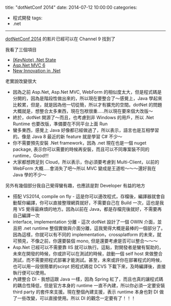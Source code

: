 title: "dotNetConf 2014"
date: 2014-07-12 10:00:00
categories:
- 程式開發
tags:
- .net
---

[dotNetConf 2014](http://blogs.msdn.com/b/dotnet/archive/2014/07/02/dotnetconf-2014-wrapup.aspx) 的影片已經可以在 Channel 9 找到了  

我看了三個項目  

- [(KeyNote) .Net State](http://channel9.msdn.com/Events/dotnetConf/2014/The-State-of-NET)
- [Asp.Net MVC 6](http://channel9.msdn.com/Events/dotnetConf/2014/MVC-6)
- [New Innovation in .Net](http://channel9.msdn.com/Events/dotnetConf/2014/New-Innovations-in-NET-Runtime)

老實說改變很大  

<!--more-->

- 因為之前 Asp.Net, Asp.Net MVC, WebForm 的相似度太大，但是程式碼是分開的，因為是階段性做出來的，所以現在要整合了～感覺上，Java 學起來比較累，但是，就是因為他一切從簡，所以才有擴充的空間。dotNet 的問題大概就是，想整合太多東西，現在包袱很重.....所以現在要來個大改版～
- 終於，dotNet 開源了～而且，也考慮到非 Windows 的用戶，所以 .Net Runtime 也要改版，準備要在不同平台上面 Run
- 蠻多東西，感覺上 Java 好像都已經做過了，所以表示，語言也是互相學習的。像是 Java 8 最近的新 feature 就是學習 C# 不少～
- 你不需要預先安裝 .Net framework，因為 .net 現在也是一個 nuget package, 表示你可以需要的時候再安裝，而且可以不同專案裝不同的 runtime，Good!!!
- 大家都想跨足到 Cloud，所以表示，你必須要考慮到 Multi-Client，以前的 WebForm 大概.....會消失了吧～所以 MVC 變成是王道啦～～～還好我在 Java 學的不少～

另外有幾個部分我自己覺得蠻有趣，也應該是對 Developer 有益的地方  

- 搭配 VS2014, compile on fly - 這是你可以邊改程式，存檔後，編譯器就會自動幫你編譯，你可以直接整理網頁就好，不需要自己在 Build 一次，這也是我用 VS 覺得最麻煩的地方。因為以前在 Java，都是存檔完後就好，不需要再自己編譯一次
- interface, implementation 分離 - 這次 dotNet 設計了一個 OWIN 介面，並且把 .net runtime 整個實做與介面分離，這我覺得大概是最棒的一個部分了。因為這樣，你就可以有不同的 implementation，crossplatform 的未來，就可預見，不像之前，你還要裝個 mono, 但是還要考慮是否可以整合～～～
- Asp.Net 已經可以不需要靠 IIS 就可以執行。這點，對開發者是蠻有幫助的，未來在開發的時候，你或許可以在測試的時候，啟動一個 self host 來做整合測試，而不需要把程式部署才能測試。甚至，未來或許你在部署程式的時候，也可以用一段很簡單的scirpt 把程式碼從 DCVS 下載下來，及時編譯後，直接執行便可以使用。
- 內建整合 DI - 我想這跟 Java 一樣，因為 Spring 紅了，而且也真的讓程式碼的耦合性降低，但是官方本身的 runtime 一直不內建，所以你必須一定要安裝 third party 的套件來支援。現在整個內建支援，表示 runtime 本身也對 DI 做了一些改變，可以直接使用。所以 DI 的觀念一定要有了！！！
